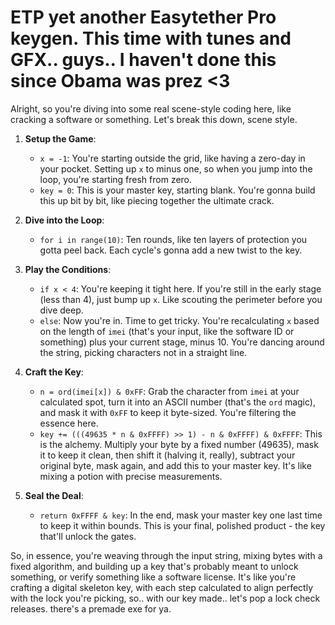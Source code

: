 # ETP yet another Easytether Pro keygen. This time with tunes and GFX.. guys.. I haven't done this since Obama was prez <3

Alright, so you're diving into some real scene-style coding here, like cracking a software or something. Let's break this down, scene style.

1. **Setup the Game**: 
    - `x = -1`: You're starting outside the grid, like having a zero-day in your pocket. Setting up `x` to minus one, so when you jump into the loop, you're starting fresh from zero.
    - `key = 0`: This is your master key, starting blank. You're gonna build this up bit by bit, like piecing together the ultimate crack.

2. **Dive into the Loop**:
    - `for i in range(10)`: Ten rounds, like ten layers of protection you gotta peel back. Each cycle's gonna add a new twist to the key.

3. **Play the Conditions**:
    - `if x < 4`: You're keeping it tight here. If you're still in the early stage (less than 4), just bump up `x`. Like scouting the perimeter before you dive deep.
    - `else`: Now you're in. Time to get tricky. You're recalculating `x` based on the length of `imei` (that's your input, like the software ID or something) plus your current stage, minus 10. You're dancing around the string, picking characters not in a straight line.

4. **Craft the Key**:
    - `n = ord(imei[x]) & 0xFF`: Grab the character from `imei` at your calculated spot, turn it into an ASCII number (that's the `ord` magic), and mask it with `0xFF` to keep it byte-sized. You're filtering the essence here.
    - `key += (((49635 * n & 0xFFFF) >> 1) - n & 0xFFFF) & 0xFFFF`: This is the alchemy. Multiply your byte by a fixed number (49635), mask it to keep it clean, then shift it (halving it, really), subtract your original byte, mask again, and add this to your master key. It's like mixing a potion with precise measurements.

5. **Seal the Deal**:
    - `return 0xFFFF & key`: In the end, mask your master key one last time to keep it within bounds. This is your final, polished product - the key that'll unlock the gates.

So, in essence, you're weaving through the input string, mixing bytes with a fixed algorithm, and building up a key that's probably meant to unlock something, or verify something like a software license. It's like you're crafting a digital skeleton key, with each step calculated to align perfectly with the lock you're picking, so.. with our key made.. let's pop a lock
check releases. there's a premade exe for ya.

